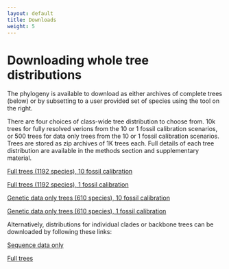 ```yaml
---
layout: default
title: Downloads
weight: 5
---
```




Downloading whole tree distributions
====================================


The phylogeny is available to download as either archives of complete trees (below) or by subsetting to a user provided set of species using the tool on the right.

There are four choices of class-wide tree distribution to choose from. 10k trees for fully resolved verions from the 10 or 1 fossil calibration scenarios, or 500 trees for data only trees from the 10 or 1 fossil calibration scenarios. Trees are stored as zip archives of 1K trees each. Full details of each tree distribution are available in the methods section and supplementary material.

[Full trees (1192 species), 10 fossil calibration](https://data.vertlife.org/sharktree/10.cal.tree.nex)

[Full trees (1192 species), 1 fossil calibration](https://data.vertlife.org/sharktree/1.cal.tree.nex)

[Genetic data only trees (610 species), 10 fossil calibration](https://data.vertlife.org/sharktree/Chondrichthyan.610sp.10_fossil_Calibration.500treePLtrees.nex)

[Genetic data only trees (610 species), 1 fossil calibration](https://data.vertlife.org/sharktree/Chondrichthyan.610sp.1_fossil_Calibration.500treePLtrees.nex)

Alternatively, distributions for individual clades or backbone trees can be downloaded by following these links:

[Sequence data only](https://storage.cloud.google.com/data.vertlife.org/sharktree/610.tree.10Cal.RAxML.BS.nex?_ga=2.264544010.-447563639.1513706511)

[Full trees](https://data.vertlife.org/?start_folder=PatchClade/Stage2/)
